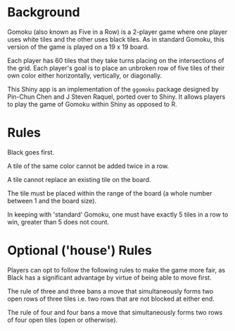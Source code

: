# Background
Gomoku (also known as Five in a Row) is a 2-player game where one player uses white tiles and the other uses black tiles. As in standard Gomoku, this version of the game is played on a 19 x 19 board.

Each player has 60 tiles that they take turns placing on the intersections of the grid. Each player's goal is to place an unbroken row of five tiles of their own color either horizontally, vertically, or diagonally.

This Shiny app is an implementation of the `ggomoku` package designed by Pin-Chun Chen and J Steven Raquel, ported over to Shiny. It allows players to play the game of Gomoku within Shiny as opposed to R. 

# Rules
Black goes first.

A tile of the same color cannot be added twice in a row.

A tile cannot replace an existing tile on the board.

The tile must be placed within the range of the board (a whole number between 1 and the board size).

In keeping with 'standard' Gomoku, one must have exactly 5 tiles in a row to win, greater than 5 does not count.


# Optional ('house') Rules
Players can opt to follow the following rules to make the game more fair, as Black has a significant advantage by virtue of being able to move first.

The rule of three and three bans a move that simultaneously forms two open rows of three tiles i.e. two rows that are not blocked at either end.

The rule of four and four bans a move that simultaneously forms two rows of four open tiles (open or otherwise).
